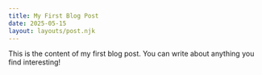 ```yaml
---
title: My First Blog Post
date: 2025-05-15
layout: layouts/post.njk
---
```


This is the content of my first blog post. You can write about anything you find
interesting!
